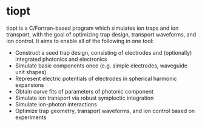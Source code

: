 # tiopt

tiopt is a C/Fortran-based program which simulates ion traps and ion transport, with the goal of optimizing trap design, transport waveforms, and ion control. It aims to enable all of the following in one tool:
- Construct a seed trap design, consisting of electrodes and (optionally) integrated photonics and electronics
- Simulate basic components once (e.g. simple electrodes, waveguide unit shapes)
- Represent electric potentials of electrodes in spherical harmonic expansions
- Obtain curve fits of parameters of photonic component
- Simulate ion transport via robust symplectic integration
- Simulate ion-photon interactions
- Optimize trap geometry, transport waveforms, and ion control based on experiments
